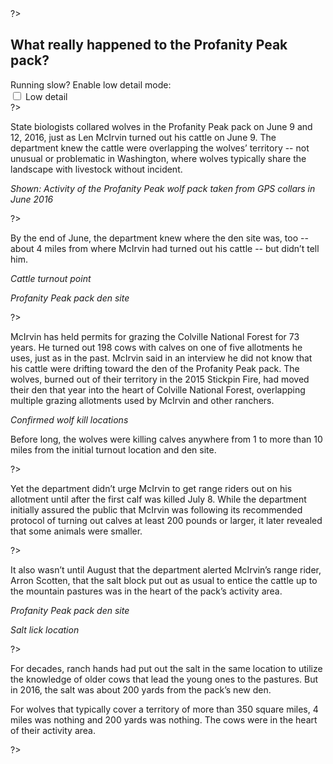<?
</div></section>
<section class="mountain">
  <canvas class="mountain-gl"></canvas>
  <div class="constrained">
    <div class="chunk stage" data-stage="intro">
?>

<h2>What really happened to the Profanity Peak pack?</h2>
<div class="controls">
  Running slow? Enable low detail mode:
  <div class="control-row">
    <input type="checkbox" id="low-detail">
    <label for="low-detail">Low detail</label>
  </div>
</div>

<?
    </div>
    <div class="chunk stage" data-stage="heatmap">
?>

State biologists collared wolves in the Profanity Peak pack on June 9 and 12, 2016, just as Len McIrvin turned out his cattle on June 9. The department knew the cattle were overlapping the wolves’ territory -- not unusual or problematic in Washington, where wolves typically share the landscape with livestock without incident. 

*Shown: Activity of the Profanity Peak wolf pack taken from GPS collars in June 2016*

<?
    </div>
    <div class="chunk">
?>

<div class="stage" data-stage="turnout"></div>

By the end of June, the department knew where the den site was, too -- about 4 miles from where McIrvin had turned out his cattle -- but didn’t tell him.


*<span class="placeholder" style="background: purple"></span> Cattle turnout point*

*<span class="placeholder" style="background: yellow"></span> Profanity Peak pack den site*

<?
    </div>
    <div class="chunk">
?>

<div class="stage" data-stage="kills"></div>

McIrvin has held permits for grazing the Colville National Forest for 73 years. He turned out 198 cows with calves on one of five allotments he uses, just as in the past. McIrvin said in an interview he did not know that his cattle were drifting toward the den of the Profanity Peak pack. The wolves, burned out of their territory in the 2015 Stickpin Fire, had moved their den that year into the heart of Colville National Forest, overlapping multiple grazing allotments used by McIrvin and other ranchers.

*<span class="placeholder" style="background: red"></span> Confirmed wolf kill locations*

Before long, the wolves were killing calves anywhere from 1 to more than 10 miles from the initial turnout location and den site.

<?
    </div>
    <div class="chunk">
?>


Yet the department didn’t urge McIrvin to get range riders out on his allotment until after the first calf was killed July 8. While the department initially assured the public that McIrvin was following its recommended protocol of turning out calves at least 200 pounds or larger, it later revealed that some animals were smaller.

<?
    </div>
    <div class="chunk">
?>

<div class="stage" data-stage="salt"></div>

It also wasn’t until August that the department alerted McIrvin’s range rider, Arron Scotten, that the salt block put out as usual to entice the cattle up to the mountain pastures was in the heart of the pack’s activity area.

*<span class="placeholder" style="background: yellow"></span> Profanity Peak pack den site*

*<span class="placeholder" style="background: pink"></span> Salt lick location*

<?
    </div>
    <div class="chunk">
?>

For decades, ranch hands had put out the salt in the same location to utilize the knowledge of older cows that lead the young ones to the pastures. But in 2016, the salt was about 200 yards from the pack’s new den.

For wolves that typically cover a territory of more than 350 square miles, 4 miles was nothing and 200 yards was nothing. The cows were in the heart of their activity area.

<?
    </div>
    <div class="chunk spacer stage" data-stage="outro"></div>

  </div> <!-- constrained -->
</section>
<section class="whiteout">
  <div class="constrained">
?>
